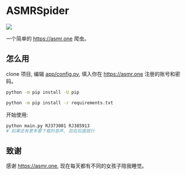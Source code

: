 # ASMRSpider

![](https://img.shields.io/badge/python-%3E=3.9-green.svg)

一个简单的 <https://asmr.one> 爬虫。

## 怎么用

clone 项目, 编辑 [app/config.py](https://github.com/DiheChen/ASMRSpider/blob/master/app/config.py), 填入你在 <https://asmr.one> 注册的账号和密码。

```bash
python -m pip install -U pip

python -m pip install -r requirements.txt
```

开始使用:

```bash
python main.py RJ373001 RJ385913
# 如果还有更多要下载的音声, 加在后面就行
```

## 致谢

感谢 <https://asmr.one>, 现在每天都有不同的女孩子陪我睡觉。
